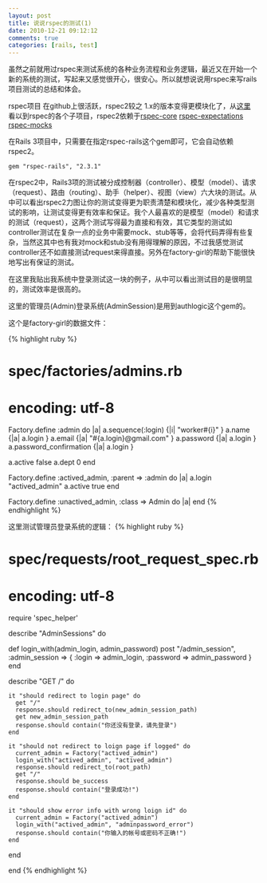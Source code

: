 ```yaml
---
layout: post
title: 说说rspec的测试(1)
date: 2010-12-21 09:12:12
comments: true
categories: [rails, test]
---
```


虽然之前就用过rspec来测试系统的各种业务流程和业务逻辑，最近又在开始一个新的系统的测试，写起来又感觉很开心，很安心。所以就想说说用rspec来写rails项目测试的总结和体会。

rspec项目 在github上很活跃，rspec2较之 1.x的版本变得更模块化了，从[这里](https://github.com/rspec/) 看以到rspec的各个子项目，rspec2依赖于[rspec-core](https://github.com/rspec/rspec-core) [rspec-expectations](https://github.com/rspec/rspec-expectations) [rspec-mocks](https://github.com/rspec/rspec-mocks)

在Rails 3项目中，只需要在指定rspec-rails这个gem即可，它会自动依赖rspec2。

```
gem "rspec-rails", "2.3.1"
```

在rspec2中，Rails3项的测试被分成控制器（controller）、模型（model）、请求（request）、路由（routing）、助手（helper）、视图（view）六大块的测试。从中可以看出rspec2力图让你的测试变得更为职责清楚和模块化，减少各种类型测试的影响，让测试变得更有效率和保证。我个人最喜欢的是模型（model）和请求的测试（request），这两个测试写得最为直接和有效，其它类型的测试如controller测试在复杂一点的业务中需要mock、stub等等，会将代码弄得有些复杂，当然这其中也有我对mock和stub没有用得理解的原因，不过我感觉测试controller还不如直接测试request来得直接。另外在factory-girl的帮助下能很快地写出有保证的测试。

在这里我贴出我系统中登录测试这一块的例子，从中可以看出测试目的是很明显的，测试效率是很高的。

这里的管理员(Admin)登录系统(AdminSession)是用到authlogic这个gem的。

这个是factory-girl的数据文件：

{% highlight ruby %}
# spec/factories/admins.rb
# encoding: utf-8
Factory.define :admin do |a|
  a.sequence(:login) {|i| "worker#{i}" }
  a.name             {|a| a.login      }
  a.email            {|a| "#{a.login}@gmail.com" }
  a.password         {|a| a.login }
  a.password_confirmation {|a| a.login }

  a.active           false
  a.dept             0
end

Factory.define :actived_admin, :parent => :admin do |a|
  a.login "actived_admin"
  a.active  true
end

Factory.define :unactived_admin, :class => Admin do |a|
end
{% endhighlight %}


这里测试管理员登录系统的逻辑：
{% highlight ruby %}
# spec/requests/root_request_spec.rb
# encoding: utf-8
require 'spec_helper'

describe "AdminSessions" do

  def login_with(admin_login, admin_password)
    post "/admin_session", :admin_session => { :login => admin_login,
                                               :password => admin_password }
  end

  describe "GET /" do

    it "should redirect to login page" do
      get "/"
      response.should redirect_to(new_admin_session_path)
      get new_admin_session_path
      response.should contain("你还没有登录，请先登录")
    end

    it "should not redirect to loign page if logged" do
      current_admin = Factory("actived_admin")
      login_with("actived_admin", "actived_admin")
      response.should redirect_to(root_path)
      get "/"
      response.should be_success
      response.should contain("登录成功!")
    end

    it "should show error info with wrong loign id" do
      current_admin = Factory("actived_admin")
      login_with("actived_admin", "adminpassword_error")
      response.should contain("你输入的帐号或密码不正确!")
    end

  end

end
{% endhighlight %}

